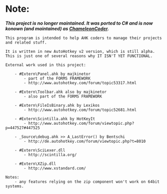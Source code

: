 # Note:
***This project is no longer maintained. It was ported to C# and is now konown (and maintained) as [ChameleonCoder](https://github.com/maul-esel/ChameleonCoder).***

```
This program is intended to help AHK coders to manage their projects and related stuff.

It is written in new AutoHotkey v2 version, which is still alpha.
This is just one of several reasons why IT ISN'T YET FUNCTIONAL.

External work used in this project:

	- #Extern\Panel.ahk by majkinetor
		- part of the FORMS FRAMEWORK
		- http://www.autohotkey.com/forum/topic53317.html
		
	- #Extern\Toolbar.ahk also by majkinetor
		- also part of the FORMS FRAMEWORK
		
	- #Extern\FileIsBinary.ahk by Lexikos
		- http://www.autohotkey.com/forum/topic52681.html
		
	- #Extern\Scintilla.ahk by HotKeyIt
		- http://www.autohotkey.com/forum/viewtopic.php?p=447527#447525
		
	- _Source\debug.ahk >> A_LastError() by Bentschi
		- http://de.autohotkey.com/forum/viewtopic.php?t=8010
		
	- #Extern\SciLexer.dll
		- http://scintilla.org/
	
	- #Extern\XZip.dll
		- http://www.xstandard.com/
		
Notes:
	- any features relying on the zip component won't work on 64bit systems.
```